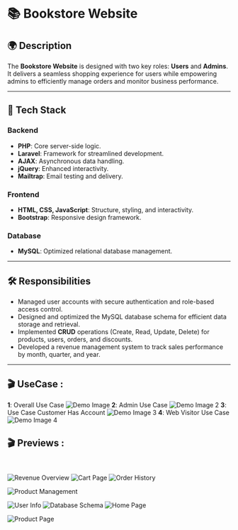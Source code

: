 # 📚 Bookstore Website

## 🌍 Description

The **Bookstore Website** is designed with two key roles: **Users** and **Admins**. It delivers a seamless shopping experience for users while empowering admins to efficiently manage orders and monitor business performance.

---

## 🔧 Tech Stack

### Backend
- **PHP**: Core server-side logic.
- **Laravel**: Framework for streamlined development.
- **AJAX**: Asynchronous data handling.
- **jQuery**: Enhanced interactivity.
- **Mailtrap**: Email testing and delivery.

### Frontend
- **HTML, CSS, JavaScript**: Structure, styling, and interactivity.
- **Bootstrap**: Responsive design framework.

### Database
- **MySQL**: Optimized relational database management.

---

## 🛠️ Responsibilities
- Managed user accounts with secure authentication and role-based access control.
- Designed and optimized the MySQL database schema for efficient data storage and retrieval.
- Implemented **CRUD** operations (Create, Read, Update, Delete) for products, users, orders, and discounts.
- Developed a revenue management system to track sales performance by month, quarter, and year.

---
 ## 🎬 UseCase : ##

 **1**: Overall Use Case
 ![Demo Image](https://raw.githubusercontent.com/duonyyy/Laravel-book-web/d62dee02e7a50bf5acdc8ae828b4d9e12e749156/demo/1.jpg)
 **2**: Admin Use Case
 ![Demo Image 2](https://raw.githubusercontent.com/duonyyy/Laravel-book-web/d62dee02e7a50bf5acdc8ae828b4d9e12e749156/demo/2.jpg)
 **3**:  Use Case Customer Has Account
![Demo Image 3](https://raw.githubusercontent.com/duonyyy/Laravel-book-web/d62dee02e7a50bf5acdc8ae828b4d9e12e749156/demo/3.jpg)
 **4**:  Web Visitor Use Case
 ![Demo Image 4](https://raw.githubusercontent.com/duonyyy/Laravel-book-web/d62dee02e7a50bf5acdc8ae828b4d9e12e749156/demo/4.jpg)
 ## 🎬 Previews : ##
 </br>

![Revenue Overview](https://raw.githubusercontent.com/duonyyy/Laravel-book-web/d62dee02e7a50bf5acdc8ae828b4d9e12e749156/demo/tong.png)
![Cart Page](https://raw.githubusercontent.com/duonyyy/Laravel-book-web/d62dee02e7a50bf5acdc8ae828b4d9e12e749156/demo/gh.png)
![Order History](https://raw.githubusercontent.com/duonyyy/Laravel-book-web/d62dee02e7a50bf5acdc8ae828b4d9e12e749156/demo/lhe.png)

![Product Management](https://raw.githubusercontent.com/duonyyy/Laravel-book-web/d62dee02e7a50bf5acdc8ae828b4d9e12e749156/demo/sp.png)

![User Info](https://raw.githubusercontent.com/duonyyy/Laravel-book-web/d62dee02e7a50bf5acdc8ae828b4d9e12e749156/demo/tt.png)
![Database Schema](https://raw.githubusercontent.com/duonyyy/Laravel-book-web/d62dee02e7a50bf5acdc8ae828b4d9e12e749156/demo/db.png)
![Home Page](https://raw.githubusercontent.com/duonyyy/Laravel-book-web/d62dee02e7a50bf5acdc8ae828b4d9e12e749156/demo/ủe.png)

![Product Page](https://raw.githubusercontent.com/duonyyy/Laravel-book-web/d62dee02e7a50bf5acdc8ae828b4d9e12e749156/demo/product.png)